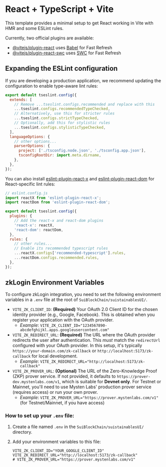 # React + TypeScript + Vite

This template provides a minimal setup to get React working in Vite with HMR and some ESLint rules.

Currently, two official plugins are available:

- [@vitejs/plugin-react](https://github.com/vitejs/vite-plugin-react/blob/main/packages/plugin-react/README.md) uses [Babel](https://babeljs.io/) for Fast Refresh
- [@vitejs/plugin-react-swc](https://github.com/vitejs/vite-plugin-react-swc) uses [SWC](https://swc.rs/) for Fast Refresh

## Expanding the ESLint configuration

If you are developing a production application, we recommend updating the configuration to enable type-aware lint rules:

```js
export default tseslint.config({
  extends: [
    // Remove ...tseslint.configs.recommended and replace with this
    ...tseslint.configs.recommendedTypeChecked,
    // Alternatively, use this for stricter rules
    ...tseslint.configs.strictTypeChecked,
    // Optionally, add this for stylistic rules
    ...tseslint.configs.stylisticTypeChecked,
  ],
  languageOptions: {
    // other options...
    parserOptions: {
      project: ['./tsconfig.node.json', './tsconfig.app.json'],
      tsconfigRootDir: import.meta.dirname,
    },
  },
});
```

You can also install [eslint-plugin-react-x](https://github.com/Rel1cx/eslint-react/tree/main/packages/plugins/eslint-plugin-react-x) and [eslint-plugin-react-dom](https://github.com/Rel1cx/eslint-react/tree/main/packages/plugins/eslint-plugin-react-dom) for React-specific lint rules:

```js
// eslint.config.js
import reactX from 'eslint-plugin-react-x';
import reactDom from 'eslint-plugin-react-dom';

export default tseslint.config({
  plugins: {
    // Add the react-x and react-dom plugins
    'react-x': reactX,
    'react-dom': reactDom,
  },
  rules: {
    // other rules...
    // Enable its recommended typescript rules
    ...reactX.configs['recommended-typescript'].rules,
    ...reactDom.configs.recommended.rules,
  },
});
```

## zkLogin Environment Variables

To configure zkLogin integration, you need to set the following environment variables in a `.env` file at the root of `SuiBlockChain/suistainablesUI/`.

- `VITE_ZK_CLIENT_ID`: **(Required)** Your OAuth 2.0 Client ID for the chosen identity provider (e.g., Google, Facebook). This is obtained when you register your application with the OAuth provider.
  - *Example*: `VITE_ZK_CLIENT_ID="1234567890-abcdefghijkl.apps.googleusercontent.com"`
- `VITE_ZK_REDIRECT_URL`: **(Required)** The URL where the OAuth provider redirects the user after authentication. This *must* match the `redirectUrl` configured with your OAuth provider. In this setup, it's typically `https://your-domain.com/zk-callback` or `http://localhost:5173/zk-callback` for local development.
  - *Example*: `VITE_ZK_REDIRECT_URL="http://localhost:5173/zk-callback"`
- `VITE_ZK_PROVER_URL`: **(Optional)** The URL of the Zero-Knowledge Proof (ZKP) prover service. If not provided, it defaults to `https://prover-dev.mystenlabs.com/v1`, which is suitable for **Devnet only**. For Testnet or Mainnet, you'll need to use Mysten Labs' production prover service (requires access) or run your own prover.
  - *Example*: `VITE_ZK_PROVER_URL="https://prover.mystenlabs.com/v1"` (for Testnet/Mainnet, if you have access)

### How to set up your `.env` file:

1. Create a file named `.env` in the `SuiBlockChain/suistainablesUI/` directory.
2. Add your environment variables to this file:

   ```
   VITE_ZK_CLIENT_ID="YOUR_GOOGLE_CLIENT_ID"
   VITE_ZK_REDIRECT_URL="http://localhost:5173/zk-callback"
   # VITE_ZK_PROVER_URL="https://prover.mystenlabs.com/v1"
   ```
